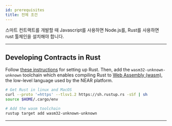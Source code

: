 ```yaml
---
id: prerequisites
title: 전제 조건
---
```


스마트 컨트랙트를 개발할 때 Javascript를 사용하면 Node.js를, Rust를 사용하면 rust 툴체인을 설치해야 합니다.

---

## Developing Contracts in Rust

Follow [these instructions](https://doc.rust-lang.org/book/ch01-01-installation.html) for setting up Rust. Then, add the `wasm32-unknown-unknown` toolchain which enables compiling Rust to [Web Assembly (wasm)](https://webassembly.org/), the low-level language used by the NEAR platform.

```bash
# Get Rust in linux and MacOS
curl --proto '=https' --tlsv1.2 https://sh.rustup.rs -sSf | sh
source $HOME/.cargo/env

# Add the wasm toolchain
rustup target add wasm32-unknown-unknown
```

---

